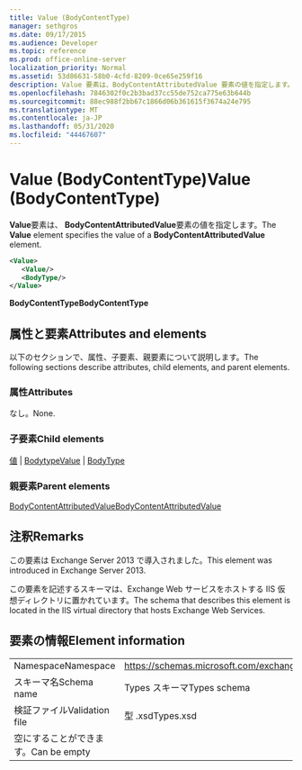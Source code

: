 ```yaml
---
title: Value (BodyContentType)
manager: sethgros
ms.date: 09/17/2015
ms.audience: Developer
ms.topic: reference
ms.prod: office-online-server
localization_priority: Normal
ms.assetid: 53d86631-58b0-4cfd-8209-0ce65e259f16
description: Value 要素は、BodyContentAttributedValue 要素の値を指定します。
ms.openlocfilehash: 7846302f0c2b3bad37cc55de752ca775e63b644b
ms.sourcegitcommit: 88ec988f2bb67c1866d06b361615f3674a24e795
ms.translationtype: MT
ms.contentlocale: ja-JP
ms.lasthandoff: 05/31/2020
ms.locfileid: "44467607"
---
```

# <a name="value-bodycontenttype"></a><span data-ttu-id="3267f-103">Value (BodyContentType)</span><span class="sxs-lookup"><span data-stu-id="3267f-103">Value (BodyContentType)</span></span>

<span data-ttu-id="3267f-104">**Value**要素は、 **BodyContentAttributedValue**要素の値を指定します。</span><span class="sxs-lookup"><span data-stu-id="3267f-104">The **Value** element specifies the value of a **BodyContentAttributedValue** element.</span></span> 
  
```XML
<Value>
   <Value/>
   <BodyType/>
</Value>
```

<span data-ttu-id="3267f-105">**BodyContentType**</span><span class="sxs-lookup"><span data-stu-id="3267f-105">**BodyContentType**</span></span>

## <a name="attributes-and-elements"></a><span data-ttu-id="3267f-106">属性と要素</span><span class="sxs-lookup"><span data-stu-id="3267f-106">Attributes and elements</span></span>

<span data-ttu-id="3267f-107">以下のセクションで、属性、子要素、親要素について説明します。</span><span class="sxs-lookup"><span data-stu-id="3267f-107">The following sections describe attributes, child elements, and parent elements.</span></span>
  
### <a name="attributes"></a><span data-ttu-id="3267f-108">属性</span><span class="sxs-lookup"><span data-stu-id="3267f-108">Attributes</span></span>

<span data-ttu-id="3267f-109">なし。</span><span class="sxs-lookup"><span data-stu-id="3267f-109">None.</span></span>
  
### <a name="child-elements"></a><span data-ttu-id="3267f-110">子要素</span><span class="sxs-lookup"><span data-stu-id="3267f-110">Child elements</span></span>

<span data-ttu-id="3267f-111">[値](value.md)  | [Bodytype](bodytype.md)</span><span class="sxs-lookup"><span data-stu-id="3267f-111">[Value](value.md) | [BodyType](bodytype.md)</span></span>
  
### <a name="parent-elements"></a><span data-ttu-id="3267f-112">親要素</span><span class="sxs-lookup"><span data-stu-id="3267f-112">Parent elements</span></span>

[<span data-ttu-id="3267f-113">BodyContentAttributedValue</span><span class="sxs-lookup"><span data-stu-id="3267f-113">BodyContentAttributedValue</span></span>](bodycontentattributedvalue.md)
  
## <a name="remarks"></a><span data-ttu-id="3267f-114">注釈</span><span class="sxs-lookup"><span data-stu-id="3267f-114">Remarks</span></span>

<span data-ttu-id="3267f-115">この要素は Exchange Server 2013 で導入されました。</span><span class="sxs-lookup"><span data-stu-id="3267f-115">This element was introduced in Exchange Server 2013.</span></span>
  
<span data-ttu-id="3267f-116">この要素を記述するスキーマは、Exchange Web サービスをホストする IIS 仮想ディレクトリに置かれています。</span><span class="sxs-lookup"><span data-stu-id="3267f-116">The schema that describes this element is located in the IIS virtual directory that hosts Exchange Web Services.</span></span>
  
## <a name="element-information"></a><span data-ttu-id="3267f-117">要素の情報</span><span class="sxs-lookup"><span data-stu-id="3267f-117">Element information</span></span>

|||
|:-----|:-----|
|<span data-ttu-id="3267f-118">Namespace</span><span class="sxs-lookup"><span data-stu-id="3267f-118">Namespace</span></span>  <br/> |https://schemas.microsoft.com/exchange/services/2006/types  <br/> |
|<span data-ttu-id="3267f-119">スキーマ名</span><span class="sxs-lookup"><span data-stu-id="3267f-119">Schema name</span></span>  <br/> |<span data-ttu-id="3267f-120">Types スキーマ</span><span class="sxs-lookup"><span data-stu-id="3267f-120">Types schema</span></span>  <br/> |
|<span data-ttu-id="3267f-121">検証ファイル</span><span class="sxs-lookup"><span data-stu-id="3267f-121">Validation file</span></span>  <br/> |<span data-ttu-id="3267f-122">型 .xsd</span><span class="sxs-lookup"><span data-stu-id="3267f-122">Types.xsd</span></span>  <br/> |
|<span data-ttu-id="3267f-123">空にすることができます。</span><span class="sxs-lookup"><span data-stu-id="3267f-123">Can be empty</span></span>  <br/> ||
   

